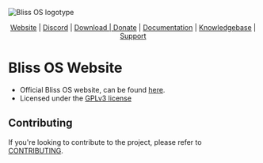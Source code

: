 ![Bliss OS logotype](https://imgur.com/aIJdfgm.png)

<p align="center">
<a href="https://blissos.org">Website</a> |
<a href="https://blissos.org/discord">Discord</a> |
<a href="https://blissos.org/download">Download |
<a href="https://blissos.org/donate">Donate</a> |
<a href="https://docs.blissos.org">Documentation</a> |
<a href="https://knowledgebase.blissos.org">Knowledgebase</a> |
  <a href="https://blissos.org/support">Support</a>

# Bliss OS Website

* Official Bliss OS website, can be found [here](https://blissos.org).
* Licensed under the [GPLv3 license](LICENSE)

## Contributing

If you're looking to contribute to the project, please refer to [CONTRIBUTING](CONTRIBUTING.md).
